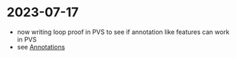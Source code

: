 2023-07-17
==========
- now writing loop proof in PVS to see if annotation like features can work in PVS
- see [Annotations](../pages/Annotations.md)
